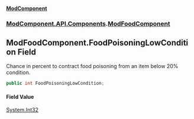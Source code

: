 #### [ModComponent](index.md 'index')
### [ModComponent.API.Components](index.md#ModComponent.API.Components 'ModComponent.API.Components').[ModFoodComponent](ModFoodComponent.md 'ModComponent.API.Components.ModFoodComponent')

## ModFoodComponent.FoodPoisoningLowCondition Field

Chance in percent to contract food poisoning from an item below 20% condition.

```csharp
public int FoodPoisoningLowCondition;
```

#### Field Value
[System.Int32](https://docs.microsoft.com/en-us/dotnet/api/System.Int32 'System.Int32')